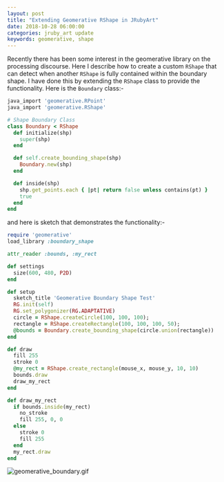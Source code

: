```yaml
---
layout: post
title: "Extending Geomerative RShape in JRubyArt"
date: 2018-10-28 06:00:00
categories: jruby_art update
keywords: geomerative, shape
---
```

Recently there has been some interest in the geomerative library on the processing discourse. Here I describe how to create a custom `RShape` that can detect when another `RShape` is fully contained within the boundary shape. I have done this by extending the `RShape` class to provide the functionality. Here is the `Boundary` class:-

```ruby
java_import 'geomerative.RPoint'
java_import 'geomerative.RShape'

# Shape Boundary Class
class Boundary < RShape
  def initialize(shp)
    super(shp)
  end

  def self.create_bounding_shape(shp)
    Boundary.new(shp)
  end

  def inside(shp)
    shp.get_points.each { |pt| return false unless contains(pt) }
    true
  end
end
```

and here is sketch that demonstrates the functionality:-

```ruby
require 'geomerative'
load_library :boundary_shape

attr_reader :bounds, :my_rect

def settings
  size(600, 480, P2D)
end

def setup
  sketch_title 'Geomerative Boundary Shape Test'
  RG.init(self)
  RG.set_polygonizer(RG.ADAPTATIVE)
  circle = RShape.createCircle(100, 100, 100);
  rectangle = RShape.createRectangle(100, 100, 100, 50);
  @bounds = Boundary.create_bounding_shape(circle.union(rectangle))
end

def draw
  fill 255
  stroke 0
  @my_rect = RShape.create_rectangle(mouse_x, mouse_y, 10, 10)
  bounds.draw
  draw_my_rect
end

def draw_my_rect
  if bounds.inside(my_rect)
    no_stroke
    fill 255, 0, 0
  else
    stroke 0
    fill 255
  end
  my_rect.draw
end
```

![geomerative_boundary.gif]({{site.github.url}}/assets/geomerative_boundary.gif "Animated Gif")
